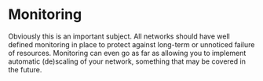# Monitoring
Obviously this is an important subject. All networks should have well defined monitoring in place to protect against long-term or unnoticed failure of resources. Monitoring can even go as far as allowing you to implement automatic (de)scaling of your network, something that may be covered in the future.
